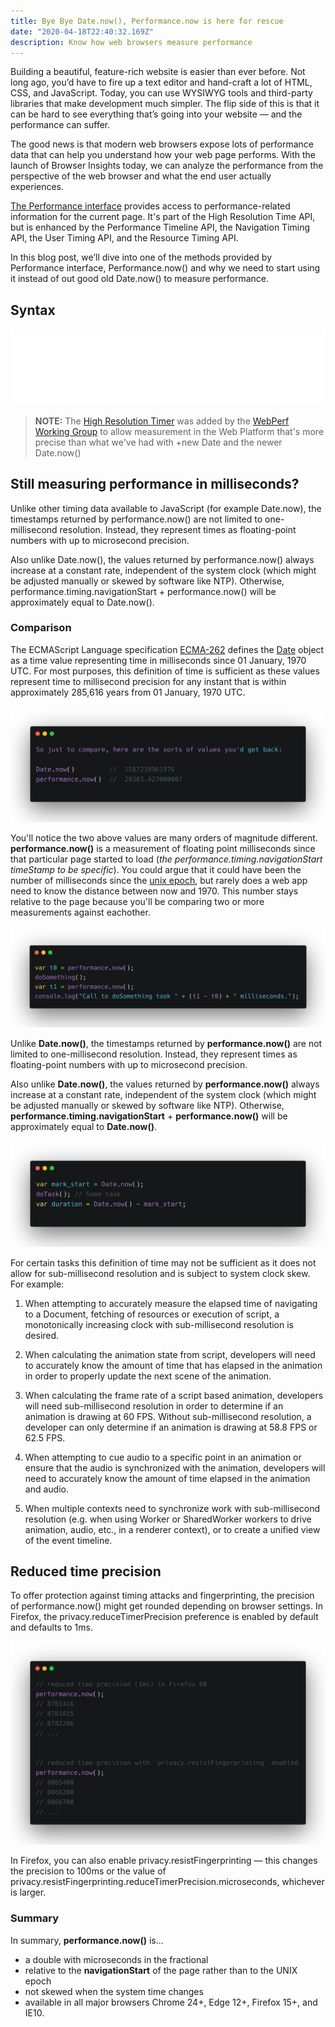 ```yaml
---
title: Bye Bye Date.now(), Performance.now is here for rescue 
date: "2020-04-18T22:40:32.169Z"
description: Know how web browsers measure performance
---
```


Building a beautiful, feature-rich website is easier than ever before. Not long ago, you’d have to fire up a text editor and hand-craft a lot of HTML, CSS, and JavaScript. Today, you can use WYSIWYG tools and third-party libraries that make development much simpler. The flip side of this is that it can be hard to see everything that’s going into your website — and the performance can suffer.

The good news is that modern web browsers expose lots of performance data that can help you understand how your web page performs. With the launch of Browser Insights today, we can analyze the performance from the perspective of the web browser and what the end user actually experiences.

[The Performance interface](https://developer.cdn.mozilla.net/en-US/docs/Web/API/Performance) provides access to performance-related information for the current page. It's part of the High Resolution Time API, but is enhanced by the Performance Timeline API, the Navigation Timing API, the User Timing API, and the Resource Timing API.

 In this blog post, we’ll dive into one of the methods provided by Performance interface, Performance.now() and why we need to start using it instead of out good old Date.now() to measure performance.


 ## Syntax

  <!-- t = performance.now(); -->
  ![performance.now() syntax](./performance_syntax.svg)


> **NOTE:** The [High Resolution Timer](https://w3c.github.io/hr-time/) was added by the [WebPerf Working Group](https://www.w3.org/webperf/) to allow measurement in the Web Platform that's more precise than what we've had with +new Date and the newer Date.now()


## Still measuring performance in milliseconds?

Unlike other timing data available to JavaScript (for example Date.now), the timestamps returned by performance.now() are not limited to one-millisecond resolution. Instead, they represent times as floating-point numbers with up to microsecond precision.

Also unlike Date.now(), the values returned by performance.now() always increase at a constant rate, independent of the system clock (which might be adjusted manually or skewed by software like NTP). Otherwise, performance.timing.navigationStart + performance.now() will be approximately equal to Date.now().


### Comparison

The ECMAScript Language specification [ECMA-262](https://tc39.es/ecma262/) defines the [Date](https://tc39.es/ecma262/#sec-date-objects) object as a time value representing time in milliseconds since 01 January, 1970 UTC. For most purposes, this definition of time is sufficient as these values represent time to millisecond precision for any instant that is within approximately 285,616 years from 01 January, 1970 UTC.


![performance.now() vs Date.now()](./comparison.png)

You'll notice the two above values are many orders of magnitude different. **performance.now()** is a measurement of floating point milliseconds since that particular page started to load (*the performance.timing.navigationStart timeStamp to be specific*). You could argue that it could have been the number of milliseconds since the [unix epoch](https://en.wikipedia.org/wiki/Unix_time), but rarely does a web app need to know the distance between now and 1970. This number stays relative to the page because you'll be comparing two or more measurements against eachother.



![example of performance.now() vs Date.now()](./example1.png)


Unlike **Date.now()**, the timestamps returned by **performance.now()** are not limited to one-millisecond resolution. Instead, they represent times as floating-point numbers with up to microsecond precision.

Also unlike **Date.now()**, the values returned by **performance.now()** always increase at a constant rate, independent of the system clock (which might be adjusted manually or skewed by software like NTP). Otherwise, **performance.timing.navigationStart** + **performance.now()** will be approximately equal to **Date.now()**.




![example of performance.now() vs Date.now()](./example2.png)


For certain tasks this definition of time may not be sufficient as it does not allow for sub-millisecond resolution and is subject to system clock skew. For example:



1.  When attempting to accurately measure the elapsed time of navigating to a Document, fetching of resources or execution of script, a monotonically increasing clock with sub-millisecond resolution is desired.
2.  When calculating the animation state from script, developers will need to accurately know the amount of time that has elapsed in the animation in order to properly update the next scene of the animation.

3.  When calculating the frame rate of a script based animation, developers will need sub-millisecond resolution in order to determine if an animation is drawing at 60 FPS. Without sub-millisecond resolution, a developer can only determine if an animation is drawing at 58.8 FPS or 62.5 FPS.
4.  When attempting to cue audio to a specific point in an animation or ensure that the audio is synchronized with the animation, developers will need to accurately know the amount of time elapsed in the animation and audio.

5.  When multiple contexts need to synchronize work with sub-millisecond resolution (e.g. when using Worker or SharedWorker workers to drive animation, audio, etc., in a renderer context), or to create a unified view of the event timeline.


## Reduced time precision

To offer protection against timing attacks and fingerprinting, the precision of performance.now() might get rounded depending on browser settings.
In Firefox, the privacy.reduceTimerPrecision preference is enabled by default and defaults to 1ms.


![example of performance.now() vs Date.now()](./example3.png)

In Firefox, you can also enable privacy.resistFingerprinting — this changes the precision to 100ms or the value of privacy.resistFingerprinting.reduceTimerPrecision.microseconds, whichever is larger.




### Summary

In summary, **performance.now()** is...

 - a double with microseconds in the fractional
 - relative to the **navigationStart** of the page rather than to the UNIX epoch
 - not skewed when the system time changes
 - available in all major browsers Chrome 24+, Edge 12+,  Firefox 15+, and IE10.